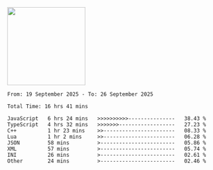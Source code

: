 <img height="180em" src="https://github-readme-stats-eight-theta.vercel.app/api?username=bkundev&show_icons=true&theme=radical&include_all_commits=true&count_private=true"/>
<!--START_SECTION:waka-->

```all_time
From: 19 September 2025 - To: 26 September 2025

Total Time: 16 hrs 41 mins

JavaScript   6 hrs 24 mins   >>>>>>>>>>---------------   38.43 %
TypeScript   4 hrs 32 mins   >>>>>>>------------------   27.23 %
C++          1 hr 23 mins    >>-----------------------   08.33 %
Lua          1 hr 2 mins     >>-----------------------   06.28 %
JSON         58 mins         >------------------------   05.86 %
XML          57 mins         >------------------------   05.74 %
INI          26 mins         >------------------------   02.61 %
Other        24 mins         >------------------------   02.46 %
```

<!--END_SECTION:waka-->
